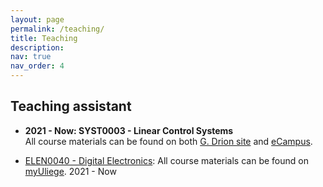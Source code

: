 ```yaml
---
layout: page
permalink: /teaching/
title: Teaching
description:
nav: true
nav_order: 4
---
```


## Teaching assistant
- **2021 - Now: SYST0003 - Linear Control Systems** <br />
All course materials can be found on both [G. Drion site](https://sites.google.com/site/gdrion25/teaching/syst0003?authuser=0) and [eCampus](https://www.ecampus.uliege.be/).

- [ELEN0040 - Digital Electronics](https://www.programmes.uliege.be/cocoon/20222023/cours/ELEN0040-1.html): All course materials can be found on [myUliege](https://my.uliege.be/).
2021 - Now
